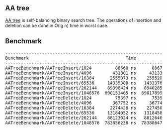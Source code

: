 ## AA tree
[AA tree](https://en.wikipedia.org/wiki/AA_tree) is self-balancing binary search
tree. The operations of insertion and deletion can be done in O(lg n) time in
worst case.

## Benchmark
<pre>
----------------------------------------------------------------------------
Benchmark                                     Time           CPU Iterations
----------------------------------------------------------------------------
AATreeBenchmark/AATreeInsert/1024         88660 ns      88679 ns       7803
AATreeBenchmark/AATreeInsert/4096        431301 ns     431331 ns       1635
AATreeBenchmark/AATreeInsert/16384      2555073 ns    2555208 ns        272
AATreeBenchmark/AATreeInsert/65536     14335388 ns   14333761 ns         49
AATreeBenchmark/AATreeInsert/262144    89398424 ns   89402852 ns          8
AATreeBenchmark/AATreeInsert/1048576  690151465 ns  690178991 ns          1
AATreeBenchmark/AATreeDelete/1024         75397 ns      75391 ns       9050
AATreeBenchmark/AATreeDelete/4096        367752 ns     367748 ns       1908
AATreeBenchmark/AATreeDelete/16384      2274428 ns    2274506 ns        307
AATreeBenchmark/AATreeDelete/65536     13184052 ns   13184582 ns         53
AATreeBenchmark/AATreeDelete/262144    88123024 ns   88126462 ns          9
AATreeBenchmark/AATreeDelete/1048576  783856238 ns  783886474 ns          1
</pre>

